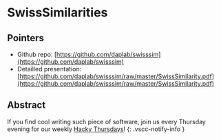 SwissSimilarities
=======

## Pointers

* Github repo: [https://github.com/daplab/swisssim](https://github.com/daplab/swisssim)
* Detailled presentation: [https://github.com/daplab/swisssim/raw/master/SwissSimilarity.pdf](https://github.com/daplab/swisssim/raw/master/SwissSimilarity.pdf)

## Abstract


If you find cool writing such piece of software, join us every Thursday evening for our weekly [Hacky Thursdays](http://daplab.ch/#hacky)!
{: .vscc-notify-info }